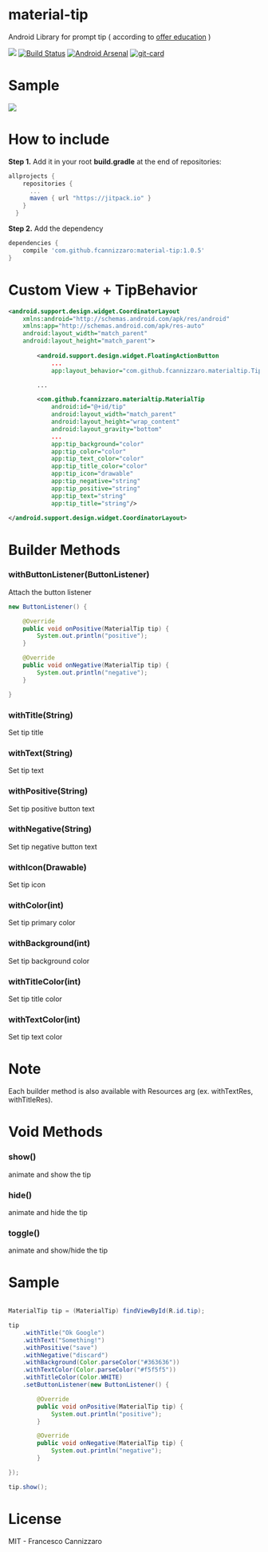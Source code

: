 # material-tip
Android Library for prompt tip ( according to [offer education](https://www.google.com/design/spec/growth-communications/onboarding.html#onboarding-quickstart) )

<!--
  GIT-CARD
  title: Material Tip
  cover: https://dl.dropboxusercontent.com/u/73317452/dev/material_tip.png
  color: #009688
  -->
  
[![](https://jitpack.io/v/fcannizzaro/material-tip.svg)](https://jitpack.io/#fcannizzaro/material-tip)
[![Build Status](https://travis-ci.org/fcannizzaro/material-tip.svg?branch=master)](https://travis-ci.org/fcannizzaro/material-tip)
[![Android Arsenal](https://img.shields.io/badge/Android%20Arsenal-material--tip-brightgreen.svg?style=flat)](http://android-arsenal.com/details/1/3648)
[![git-card](http://goo.gl/2TUzYL)](http://nilopc-learning-android.github.io/git-card/get?user=fcannizzaro&repo=material-tip)

# Sample

![](https://raw.githubusercontent.com/nilopc-learning-android/material-tip/master/preview.gif)

# How to include

**Step 1.** Add it in your root **build.gradle** at the end of repositories:

```gradle
allprojects {
    repositories {
      ...
      maven { url "https://jitpack.io" }
    }
  }
```

**Step 2.** Add the dependency


```gradle
dependencies {
    compile 'com.github.fcannizzaro:material-tip:1.0.5'
}
```

# Custom View + TipBehavior

```xml
<android.support.design.widget.CoordinatorLayout
    xmlns:android="http://schemas.android.com/apk/res/android"
    xmlns:app="http://schemas.android.com/apk/res-auto"
    android:layout_width="match_parent"
    android:layout_height="match_parent">
    
    	<android.support.design.widget.FloatingActionButton
       		...
        	app:layout_behavior="com.github.fcannizzaro.materialtip.TipBehavior"/>

    	...

    	<com.github.fcannizzaro.materialtip.MaterialTip
			android:id="@+id/tip"
			android:layout_width="match_parent"
			android:layout_height="wrap_content"
			android:layout_gravity="bottom"
			...
			app:tip_background="color"
			app:tip_color="color"
			app:tip_text_color="color"
			app:tip_title_color="color"
			app:tip_icon="drawable"
			app:tip_negative="string"
			app:tip_positive="string"
			app:tip_text="string"
			app:tip_title="string"/>

</android.support.design.widget.CoordinatorLayout>
```

# Builder Methods

### withButtonListener(ButtonListener)
Attach the button listener

```java
new ButtonListener() {

	@Override
	public void onPositive(MaterialTip tip) {
		System.out.println("positive");
    }

    @Override
    public void onNegative(MaterialTip tip) {
		System.out.println("negative");
	}

}
```

### withTitle(String)
Set tip title

### withText(String)
Set tip text

### withPositive(String)
Set tip positive button text

### withNegative(String)
Set tip negative button text

### withIcon(Drawable)
Set tip icon

### withColor(int)
Set tip primary color

### withBackground(int)
Set tip background color

### withTitleColor(int)
Set tip title color

### withTextColor(int)
Set tip text color

# Note
Each builder method is also available with Resources arg (ex. withTextRes, withTitleRes).

# Void Methods

### show()
animate and show the tip

### hide()
animate and hide the tip

### toggle()
animate and show/hide the tip

# Sample
```java

MaterialTip tip = (MaterialTip) findViewById(R.id.tip);

tip
	.withTitle("Ok Google")
	.withText("Something!")
    .withPositive("save")
    .withNegative("discard")
    .withBackground(Color.parseColor("#363636"))
    .withTextColor(Color.parseColor("#f5f5f5"))
    .withTitleColor(Color.WHITE)
    .setButtonListener(new ButtonListener() {

        @Override
        public void onPositive(MaterialTip tip) {
        	System.out.println("positive");
        }

        @Override
        public void onNegative(MaterialTip tip) {
        	System.out.println("negative");
        }

});

tip.show();
```

# License
MIT - Francesco Cannizzaro

